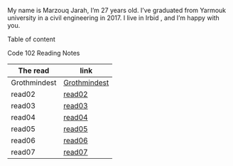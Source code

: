 My name is Marzouq Jarah, I’m 27 years old. I’ve graduated from Yarmouk university in a civil engineering in 2017. I live in Irbid , and I’m happy with you.

Table of content

Code 102 Reading Notes

The read | link
------------ | -------------
Grothmindest| [Grothmindest](Growthmindset)
read02 |[read02](read2)
read03|[read03](read3)
read04|[read04](read4)
read05|[read05](read5)
read06|[read06](read6)
read07|[read07](read7)
